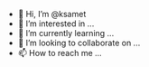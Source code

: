 - 👋 Hi, I’m @ksamet
- 👀 I’m interested in ...
- 🌱 I’m currently learning ...
- 💞️ I’m looking to collaborate on ...
- 📫 How to reach me ...

<!---
ksamet/ksamet is a ✨ special ✨ repository because its `README.md` (this file) appears on your GitHub profile.
You can click the Preview link to take a look at your changes.
--->
